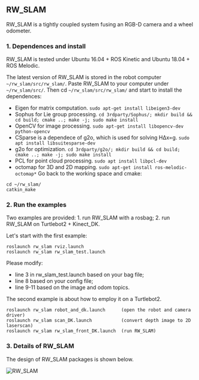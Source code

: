 ## RW_SLAM
RW_SLAM is a tightly coupled system fusing an RGB-D camera and a wheel odometer. 
### 1. Dependences and install
RW_SLAM is tested under Ubuntu 16.04 + ROS Kinetic and Ubuntu 18.04 + ROS Melodic. 

The latest version of RW_SLAM is stored in the robot computer `~/rw_slam/src/rw_slam/`. Paste RW_SLAM to your computer under `~/rw_slam/src/`. Then cd `~/rw_slam/src/rw_slam/` and start to install the dependences:
* Eigen for matrix computation. `sudo apt-get install libeigen3-dev`
* Sophus for Lie group processing. `cd 3rdparty/Sophus/; mkdir build && cd build; cmake ..; make -j; sudo make install `
* OpenCV for image processing. `sudo apt-get install libopencv-dev python-opencv`
* CSparse is a dependece of g2o, which is used for solving HΔx=g. `sudo apt install libsuitesparse-dev`
* g2o for optimization. `cd 3rdparty/g2o/; mkdir build && cd build; cmake ..; make -j; sudo make install`
* PCL for point cloud processing. `sudo apt install libpcl-dev`
* octomap for 3D and 2D mapping. `sudo apt-get install ros-melodic-octomap*`
Go back to the working space and cmake:
```
cd ~/rw_slam/
catkin_make
```
### 2. Run the examples

Two examples are provided: 1. run RW_SLAM with a rosbag; 2. run RW_SLAM on Turtlebot2 + Kinect_DK.

Let's start with the first example:
```
roslaunch rw_slam rviz.launch
roslaunch rw_slam rw_slam_test.launch
```
Please modify:
* line 3 in rw_slam_test.launch based on your bag file;
* line 8 based on your config file;
* line 9-11 based on the image and odom topics.

The second example is about how to employ it on a Turtlebot2.
```
roslaunch rw_slam robot_and_dk.launch      (open the robot and camera driver)
roslaunch rw_slam scan_DK.launch           (convert depth image to 2D laserscan)
roslaunch rw_slam rw_slam_front_DK.launch  (run RW_SLAM)
```

### 3. Details of RW_SLAM
The design of RW_SLAM packages is shown below.

![RW_SLAM](https://github.com/zouyajing/PhD_document_for_navlab/blob/main/imgs/RW_SLAM_code.png)






